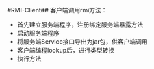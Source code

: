 #RMI-Client##
客户端调用rmi方法：
- 首先建立服务端程序，注册绑定服务端暴露方法
- 启动服务端程序
- 将服务端Service接口导出为jar包，供客户端调用
- 客户端编程lookup后，进行类型转换
- 执行方法